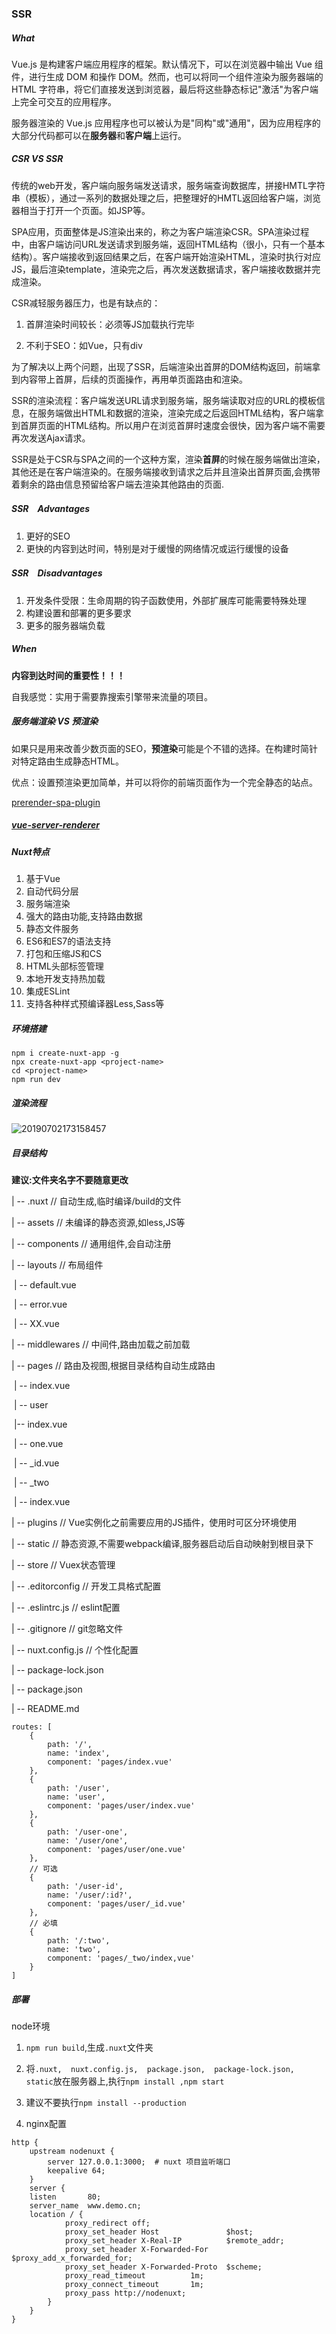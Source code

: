 ### SSR

##### What

Vue.js 是构建客户端应用程序的框架。默认情况下，可以在浏览器中输出 Vue 组件，进行生成 DOM 和操作 DOM。然而，也可以将同一个组件渲染为服务器端的 HTML 字符串，将它们直接发送到浏览器，最后将这些静态标记"激活"为客户端上完全可交互的应用程序。

服务器渲染的 Vue.js 应用程序也可以被认为是"同构"或"通用"，因为应用程序的大部分代码都可以在**服务器**和**客户端**上运行。

##### CSR VS SSR

传统的web开发，客户端向服务端发送请求，服务端查询数据库，拼接HMTL字符串（模板），通过一系列的数据处理之后，把整理好的HMTL返回给客户端，浏览器相当于打开一个页面。如JSP等。

SPA应用，页面整体是JS渲染出来的，称之为客户端渲染CSR。SPA渲染过程中，由客户端访问URL发送请求到服务端，返回HTML结构（很小，只有一个基本结构）。客户端接收到返回结果之后，在客户端开始渲染HTML，渲染时执行对应JS，最后渲染template，渲染完之后，再次发送数据请求，客户端接收数据并完成渲染。

CSR减轻服务器压力，也是有缺点的：

1. 首屏渲染时间较长：必须等JS加载执行完毕

2. 不利于SEO：如Vue，只有div

为了解决以上两个问题，出现了SSR，后端渲染出首屏的DOM结构返回，前端拿到内容带上首屏，后续的页面操作，再用单页面路由和渲染。

SSR的渲染流程：客户端发送URL请求到服务端，服务端读取对应的URL的模板信息，在服务端做出HTML和数据的渲染，渲染完成之后返回HTML结构，客户端拿到首屏页面的HTML结构。所以用户在浏览首屏时速度会很快，因为客户端不需要再次发送Ajax请求。

SSR是处于CSR与SPA之间的一个这种方案，渲染**首屏**的时候在服务端做出渲染，其他还是在客户端渲染的。在服务端接收到请求之后并且渲染出首屏页面,会携带着剩余的路由信息预留给客户端去渲染其他路由的页面.

##### SSR　Advantages

1. 更好的SEO
2. 更快的内容到达时间，特别是对于缓慢的网络情况或运行缓慢的设备

##### SSR　Disadvantages

1. 开发条件受限：生命周期的钩子函数使用，外部扩展库可能需要特殊处理
2. 构建设置和部署的更多要求
3. 更多的服务器端负载

##### When

**内容到达时间的重要性！！！**

自我感觉：实用于需要靠搜索引擎带来流量的项目。

##### 服务端渲染 VS 预渲染

如果只是用来改善少数页面的SEO，**预渲染**可能是个不错的选择。在构建时简针对特定路由生成静态HTML。

优点：设置预渲染更加简单，并可以将你的前端页面作为一个完全静态的站点。

[prerender-spa-plugin](https://github.com/chrisvfritz/prerender-spa-plugin)

##### [vue-server-renderer](https://ssr.vuejs.org/zh/guide/#%E5%AE%89%E8%A3%85)

##### Nuxt特点

1. 基于Vue
2. 自动代码分层
3. 服务端渲染
4. 强大的路由功能,支持路由数据
5. 静态文件服务
6. ES6和ES7的语法支持
7. 打包和压缩JS和CS
8. HTML头部标签管理
9. 本地开发支持热加载
10. 集成ESLint
11. 支持各种样式预编译器Less,Sass等

##### 环境搭建

```
npm i create-nuxt-app -g
npx create-nuxt-app <project-name>
cd <project-name>
npm run dev
```

##### 渲染流程

![20190702173158457](https://user-images.githubusercontent.com/23520842/135073951-00f633e6-105a-4169-90ba-a685d2e0809c.png)



##### 目录结构

**建议:文件夹名字不要随意更改**

| -- .nuxt        // 自动生成,临时编译/build的文件

| -- assets      // 未编译的静态资源,如less,JS等

| -- components	// 通用组件,会自动注册

| -- layouts	// 布局组件

​	| -- default.vue

​	| -- error.vue

​	| -- XX.vue

| -- middlewares	// 中间件,路由加载之前加载

| -- pages	// 路由及视图,根据目录结构自动生成路由

​	| -- index.vue

​	| -- user

​		|-- index.vue

​		| -- one.vue

​		| -- _id.vue

​	| -- _two

​		| -- index.vue

| -- plugins	// Vue实例化之前需要应用的JS插件，使用时可区分环境使用

| -- static	// 静态资源,不需要webpack编译,服务器启动后自动映射到根目录下

| -- store	// Vuex状态管理

| -- .editorconfig	// 开发工具格式配置

| -- .eslintrc.js	// eslint配置

| -- .gitignore	// git忽略文件

| -- nuxt.config.js	// 个性化配置

| -- package-lock.json

| -- package.json

| -- README.md

```
routes: [
	{
		path: '/',
		name: 'index',
		component: 'pages/index.vue'
	},
	{
		path: '/user',
		name: 'user',
		component: 'pages/user/index.vue'
	},
	{
		path: '/user-one',
		name: '/user/one',
		component: 'pages/user/one.vue'
	},
	// 可选
	{
		path: '/user-id',
		name: '/user/:id?',
		component: 'pages/user/_id.vue'
	},
	// 必填
	{
		path: '/:two',
		name: 'two',
		component: 'pages/_two/index,vue'
	}
]
```

##### 部署

node环境

1. ```npm run build```,生成```.nuxt```文件夹

2. 将```.nuxt,  nuxt.config.js,  package.json,  package-lock.json,  static```放在服务器上,执行```npm install ,npm start```

3. 建议不要执行```npm install --production```
4. nginx配置
```
http {
	upstream nodenuxt {
		server 127.0.0.1:3000;  # nuxt 项目监听端口
		keepalive 64;
	}
	server {
	listen       80;
	server_name  www.demo.cn;
	location / {
			proxy_redirect off;
			proxy_set_header Host               $host;
			proxy_set_header X-Real-IP          $remote_addr;
			proxy_set_header X-Forwarded-For    $proxy_add_x_forwarded_for;
			proxy_set_header X-Forwarded-Proto  $scheme;
			proxy_read_timeout          1m;
			proxy_connect_timeout       1m;
			proxy_pass http://nodenuxt;
		}
	}
}
```

   
